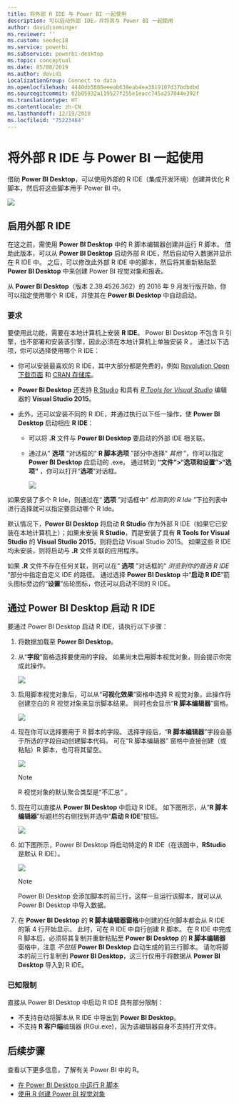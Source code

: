 ```yaml
---
title: 将外部 R IDE 与 Power BI 一起使用
description: 可以启动外部 IDE，并将其与 Power BI 一起使用
author: davidiseminger
ms.reviewer: ''
ms.custom: seodec18
ms.service: powerbi
ms.subservice: powerbi-desktop
ms.topic: conceptual
ms.date: 05/08/2019
ms.author: davidi
LocalizationGroup: Connect to data
ms.openlocfilehash: 4440db5888eeeab638eab4ea3819107d37bdbdbd
ms.sourcegitcommit: 02b05932a119527f255e1eacc745a257044e392f
ms.translationtype: HT
ms.contentlocale: zh-CN
ms.lasthandoff: 12/19/2019
ms.locfileid: "75223464"
---
```

# <a name="use-an-external-r-ide-with-power-bi"></a>将外部 R IDE 与 Power BI 一起使用
借助 **Power BI Desktop**，可以使用外部的 R IDE（集成开发环境）创建并优化 R 脚本，然后将这些脚本用于 Power BI 中。

![](media/desktop-r-ide/r-ide_1a.png)

## <a name="enable-an-external-r-ide"></a>启用外部 R IDE
在这之前，需使用 **Power BI Desktop** 中的 R 脚本编辑器创建并运行 R 脚本。 借助此版本，可以从 **Power BI Desktop** 启动外部 R IDE，然后自动导入数据并显示在 R IDE 中。 之后，可以修改此外部 R IDE 中的脚本，然后将其重新粘贴至 **Power BI Desktop** 中来创建 Power BI 视觉对象和报表。

从 **Power BI Desktop**（版本 2.39.4526.362）的 2016 年 9 月发行版开始，你可以指定使用哪个 R IDE，并使其在 **Power BI Desktop** 中自动启动。

### <a name="requirements"></a>要求
要使用此功能，需要在本地计算机上安装 **R IDE**。 Power BI Desktop  不包含 R 引擎，也不部署和安装该引擎，因此必须在本地计算机上单独安装 R  。 通过以下选项，你可以选择使用哪个 R IDE：

* 你可以安装最喜欢的 R IDE，其中大部分都是免费的，例如 [Revolution Open 下载页面](https://mran.revolutionanalytics.com/download/) 和 [CRAN 存储库](https://cran.r-project.org/bin/windows/base/)。
* **Power BI Desktop** 还支持 [R Studio](https://www.rstudio.com/) 和具有 [*R Tools for Visual Studio*](/visualstudio/rtvs) 编辑器的 **Visual Studio 2015**。
* 此外，还可以安装不同的 R IDE，并通过执行以下任一操作，使 **Power BI Desktop** 启动相应 **R IDE**：
  
  * 可以将 **.R** 文件与 **Power BI Desktop** 要启动的外部 IDE 相关联。
  * 通过从“ **选项** ”对话框的“ **R 脚本选项** ”部分中选择“ *其他* ”，你可以指定 **Power BI Desktop** 应启动的 .exe。 通过转到 **“文件”>“选项和设置”>“选项”** ，你可以打开“**选项**”对话框。
    
    ![](media/desktop-r-ide/r-ide_1b.png)

如果安装了多个 R Ide，则通过在“ **选项** ”对话框中“ *检测到的 R Ide* ”下拉列表中进行选择就可以指定要启动哪个 R Ide。

默认情况下，**Power BI Desktop** 将启动 **R Studio** 作为外部 R IDE（如果它已安装在本地计算机上）；如果未安装 **R Studio**，而是安装了具有 **R Tools for Visual Studio** 的 **Visual Studio 2015**，则将启动 Visual Studio 2015。 如果这些 R IDE 均未安装，则将启动与 **.R** 文件关联的应用程序。

如果 **.R** 文件不存在任何关联，则可以在“ **选项** ”对话框的“ *浏览到你的首选 R IDE* ”部分中指定自定义 IDE 的路径。 通过选择 **Power BI Desktop** 中“**启动 R IDE**”箭头图标旁边的“**设置**”齿轮图标，你还可以启动不同的 R IDE。

## <a name="launch-an-r-ide-from-power-bi-desktop"></a>通过 Power BI Desktop 启动 R IDE
要通过 Power BI Desktop  启动 R IDE，请执行以下步骤：

1. 将数据加载至 **Power BI Desktop**。
2. 从“**字段**”窗格选择要使用的字段。 如果尚未启用脚本视觉对象，则会提示你完成此操作。
   
   ![](media/desktop-r-ide/r-ide_3.png)
3. 启用脚本视觉对象后，可以从“**可视化效果**”窗格中选择 R 视觉对象，此操作将创建空白的 R 视觉对象来显示脚本结果。 同时也会显示“**R 脚本编辑器**”窗格。
   
   ![](media/desktop-r-ide/r-ide_4.png)
4. 现在你可以选择要用于 R 脚本的字段。 选择字段后，“**R 脚本编辑器**”字段会基于所选的字段自动创建脚本代码。 可在“R 脚本编辑器”  窗格中直接创建（或粘贴）R 脚本，也可将其留空。
   
   ![](media/desktop-r-ide/r-ide_5.png)
   
   > [!NOTE]
   > R 视觉对象的默认聚合类型是“不汇总”  。
   > 
   > 
5. 现在可以直接从 **Power BI Desktop** 中启动 R IDE。 如下图所示，从“**R 脚本编辑器**”标题栏的右侧找到并选中“**启动 R IDE**”按钮。
   
   ![](media/desktop-r-ide/r-ide_6.png)
6. 如下图所示，Power BI Desktop 将启动特定的 R IDE（在该图中，**RStudio** 是默认 R IDE）。
   
   ![](media/desktop-r-ide/r-ide_7.png)
   
   > [!NOTE]
   > Power BI Desktop  会添加脚本的前三行，这样一旦运行该脚本，就可以从  Power BI Desktop 中导入数据。
   > 
   > 
7. 在 **Power BI Desktop** 的 **R 脚本编辑器窗格**中创建的任何脚本都会从 R IDE 的第 4 行开始显示。 此时，可在 R IDE 中自行创建 R 脚本。 在 R IDE 中完成 R 脚本后，必须将其复制并重新粘贴至 **Power BI Desktop** 的 **R 脚本编辑器** 窗格中，注意 *不包括* **Power BI Desktop** 自动生成的前三行脚本。 请勿将脚本的前三行复制到 **Power BI Desktop**，这三行仅用于将数据从 **Power BI Desktop** 导入到 R IDE。

### <a name="known-limitations"></a>已知限制
直接从 Power BI Desktop 中启动 R IDE 具有部分限制：

* 不支持自动将脚本从 R IDE 中导出到 **Power BI Desktop**。
* 不支持 **R 客户端**编辑器 (RGui.exe)，因为该编辑器自身不支持打开文件。

## <a name="next-steps"></a>后续步骤
查看以下更多信息，了解有关 Power BI 中的 R。

* [在 Power BI Desktop 中运行 R 脚本](desktop-r-scripts.md)
* [使用 R 创建 Power BI 视觉对象](desktop-r-visuals.md)

